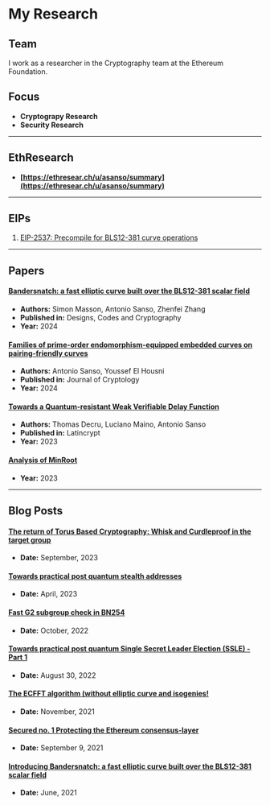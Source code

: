 # My Research

## Team
I work as a researcher in the Cryptography team at the Ethereum Foundation.

## Focus
- **Cryptograpy Research**
- **Security Research**

---

## EthResearch
- **[https://ethresear.ch/u/asanso/summary](https://ethresear.ch/u/asanso/summary)**

---

## EIPs
1. [EIP-2537: Precompile for BLS12-381 curve operations](https://eips.ethereum.org/EIPS/eip-2537)

---

## Papers

#### [Bandersnatch: a fast elliptic curve built over the BLS12-381 scalar field](https://eprint.iacr.org/2021/1152.pdf)
- **Authors:** Simon Masson, Antonio Sanso, Zhenfei Zhang 
- **Published in:** Designs, Codes and Cryptography
- **Year:** 2024

#### [Families of prime-order endomorphism-equipped embedded curves on pairing-friendly curves](https://eprint.iacr.org/2023/1662.pdf)
- **Authors:** Antonio Sanso, Youssef El Housni
- **Published in:** Journal of Cryptology
- **Year:** 2024

#### [Towards a Quantum-resistant Weak Verifiable Delay Function](https://eprint.iacr.org/2023/1197.pdf)
- **Authors:** Thomas Decru, Luciano Maino, Antonio Sanso
- **Published in:** Latincrypt
- **Year:** 2023

#### [Analysis of MinRoot](https://inria.hal.science/hal-04320126/file/minrootanalysis2023.pdf)
- **Year:** 2023


---

## Blog Posts

#### [The return of Torus Based Cryptography: Whisk and Curdleproof in the target group](https://ethresear.ch/t/the-return-of-torus-based-cryptography-whisk-and-curdleproof-in-the-target-group/16678)
- **Date:** September, 2023

#### [Towards practical post quantum stealth addresses](https://ethresear.ch/t/towards-practical-post-quantum-stealth-addresses/15437)
- **Date:** April, 2023

#### [Fast G2 subgroup check in BN254](https://ethresear.ch/t/fast-mathbb-g-2-subgroup-check-in-bn254/13974)
- **Date:** October, 2022

#### [Towards practical post quantum Single Secret Leader Election (SSLE) - Part 1](https://crypto.ethereum.org/blog/pq-ssle)
- **Date:** August 30, 2022

#### [The ECFFT algorithm (without elliptic curve and isogenies!](https://ethresear.ch/t/the-ec-fft-algorithm-without-elliptic-curve-and-isogenies/11346)
- **Date:** November, 2021

#### [Secured no. 1 Protecting the Ethereum consensus-layer](https://blog.ethereum.org/2021/09/09/secured-no-1)
- **Date:** September 9, 2021

#### [Introducing Bandersnatch: a fast elliptic curve built over the BLS12-381 scalar field](https://ethresear.ch/t/introducing-bandersnatch-a-fast-elliptic-curve-built-over-the-bls12-381-scalar-field/9957)
- **Date:** June, 2021
